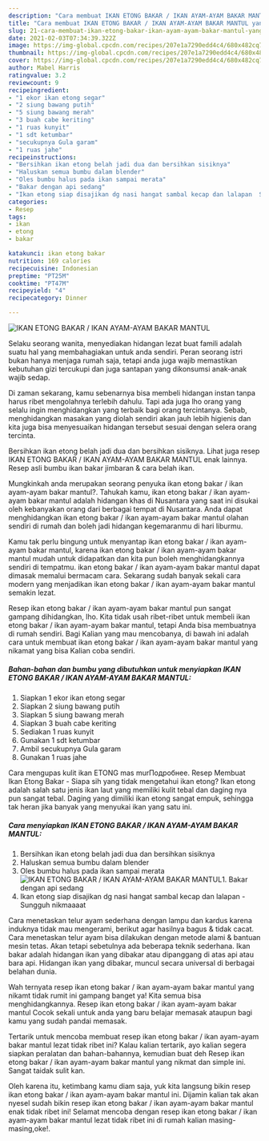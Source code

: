 ```yaml
---
description: "Cara membuat IKAN ETONG BAKAR / IKAN AYAM-AYAM BAKAR MANTUL yang lezat dan Mudah Dibuat"
title: "Cara membuat IKAN ETONG BAKAR / IKAN AYAM-AYAM BAKAR MANTUL yang lezat dan Mudah Dibuat"
slug: 21-cara-membuat-ikan-etong-bakar-ikan-ayam-ayam-bakar-mantul-yang-lezat-dan-mudah-dibuat
date: 2021-02-03T07:34:39.322Z
image: https://img-global.cpcdn.com/recipes/207e1a7290edd4c4/680x482cq70/ikan-etong-bakar-ikan-ayam-ayam-bakar-mantul-foto-resep-utama.jpg
thumbnail: https://img-global.cpcdn.com/recipes/207e1a7290edd4c4/680x482cq70/ikan-etong-bakar-ikan-ayam-ayam-bakar-mantul-foto-resep-utama.jpg
cover: https://img-global.cpcdn.com/recipes/207e1a7290edd4c4/680x482cq70/ikan-etong-bakar-ikan-ayam-ayam-bakar-mantul-foto-resep-utama.jpg
author: Mabel Harris
ratingvalue: 3.2
reviewcount: 9
recipeingredient:
- "1 ekor ikan etong segar"
- "2 siung bawang putih"
- "5 siung bawang merah"
- "3 buah cabe keriting"
- "1 ruas kunyit"
- "1 sdt ketumbar"
- "secukupnya Gula garam"
- "1 ruas jahe"
recipeinstructions:
- "Bersihkan ikan etong belah jadi dua dan bersihkan sisiknya"
- "Haluskan semua bumbu dalam blender"
- "Oles bumbu halus pada ikan sampai merata"
- "Bakar dengan api sedang"
- "Ikan etong siap disajikan dg nasi hangat sambal kecap dan lalapan  Sungguh nikmaaaat"
categories:
- Resep
tags:
- ikan
- etong
- bakar

katakunci: ikan etong bakar 
nutrition: 169 calories
recipecuisine: Indonesian
preptime: "PT25M"
cooktime: "PT47M"
recipeyield: "4"
recipecategory: Dinner

---
```



![IKAN ETONG BAKAR / IKAN AYAM-AYAM BAKAR MANTUL](https://img-global.cpcdn.com/recipes/207e1a7290edd4c4/680x482cq70/ikan-etong-bakar-ikan-ayam-ayam-bakar-mantul-foto-resep-utama.jpg)

Selaku seorang wanita, menyediakan hidangan lezat buat famili adalah suatu hal yang membahagiakan untuk anda sendiri. Peran seorang istri bukan hanya menjaga rumah saja, tetapi anda juga wajib memastikan kebutuhan gizi tercukupi dan juga santapan yang dikonsumsi anak-anak wajib sedap.

Di zaman  sekarang, kamu sebenarnya bisa membeli hidangan instan tanpa harus ribet mengolahnya terlebih dahulu. Tapi ada juga lho orang yang selalu ingin menghidangkan yang terbaik bagi orang tercintanya. Sebab, menghidangkan masakan yang diolah sendiri akan jauh lebih higienis dan kita juga bisa menyesuaikan hidangan tersebut sesuai dengan selera orang tercinta. 

Bersihkan ikan etong belah jadi dua dan bersihkan sisiknya. Lihat juga resep IKAN ETONG BAKAR / IKAN AYAM-AYAM BAKAR MANTUL enak lainnya. Resep asli bumbu ikan bakar jimbaran &amp; cara belah ikan.

Mungkinkah anda merupakan seorang penyuka ikan etong bakar / ikan ayam-ayam bakar mantul?. Tahukah kamu, ikan etong bakar / ikan ayam-ayam bakar mantul adalah hidangan khas di Nusantara yang saat ini disukai oleh kebanyakan orang dari berbagai tempat di Nusantara. Anda dapat menghidangkan ikan etong bakar / ikan ayam-ayam bakar mantul olahan sendiri di rumah dan boleh jadi hidangan kegemaranmu di hari liburmu.

Kamu tak perlu bingung untuk menyantap ikan etong bakar / ikan ayam-ayam bakar mantul, karena ikan etong bakar / ikan ayam-ayam bakar mantul mudah untuk didapatkan dan kita pun boleh menghidangkannya sendiri di tempatmu. ikan etong bakar / ikan ayam-ayam bakar mantul dapat dimasak memalui bermacam cara. Sekarang sudah banyak sekali cara modern yang menjadikan ikan etong bakar / ikan ayam-ayam bakar mantul semakin lezat.

Resep ikan etong bakar / ikan ayam-ayam bakar mantul pun sangat gampang dihidangkan, lho. Kita tidak usah ribet-ribet untuk membeli ikan etong bakar / ikan ayam-ayam bakar mantul, tetapi Anda bisa membuatnya di rumah sendiri. Bagi Kalian yang mau mencobanya, di bawah ini adalah cara untuk membuat ikan etong bakar / ikan ayam-ayam bakar mantul yang nikamat yang bisa Kalian coba sendiri.

<!--inarticleads1-->

##### Bahan-bahan dan bumbu yang dibutuhkan untuk menyiapkan IKAN ETONG BAKAR / IKAN AYAM-AYAM BAKAR MANTUL:

1. Siapkan 1 ekor ikan etong segar
1. Siapkan 2 siung bawang putih
1. Siapkan 5 siung bawang merah
1. Siapkan 3 buah cabe keriting
1. Sediakan 1 ruas kunyit
1. Gunakan 1 sdt ketumbar
1. Ambil secukupnya Gula garam
1. Gunakan 1 ruas jahe


Cara mengupas kulit ikan ETONG mas murПодробнее. Resep Membuat Ikan Etong Bakar - Siapa sih yang tidak mengetahui ikan etong? Ikan etong adalah salah satu jenis ikan laut yang memiliki kulit tebal dan daging nya pun sangat tebal. Daging yang dimiliki ikan etong sangat empuk, sehingga tak heran jika banyak yang menyukai ikan yang satu ini. 

<!--inarticleads2-->

##### Cara menyiapkan IKAN ETONG BAKAR / IKAN AYAM-AYAM BAKAR MANTUL:

1. Bersihkan ikan etong belah jadi dua dan bersihkan sisiknya
1. Haluskan semua bumbu dalam blender
1. Oles bumbu halus pada ikan sampai merata
<img src="https://img-global.cpcdn.com/steps/d6ae3f84b72cd24c/160x128cq70/ikan-etong-bakar-ikan-ayam-ayam-bakar-mantul-langkah-memasak-3-foto.jpg" alt="IKAN ETONG BAKAR / IKAN AYAM-AYAM BAKAR MANTUL">1. Bakar dengan api sedang
1. Ikan etong siap disajikan dg nasi hangat sambal kecap dan lalapan  - Sungguh nikmaaaat


Cara menetaskan telur ayam sederhana dengan lampu dan kardus karena induknya tidak mau mengerami, berikut agar hasilnya bagus &amp; tidak cacat. Cara menetaskan telur ayam bisa dilakukan dengan metode alami &amp; bantuan mesin tetas. Akan tetapi sebetulnya ada beberapa teknik sederhana. Ikan bakar adalah hidangan ikan yang dibakar atau dipanggang di atas api atau bara api. Hidangan ikan yang dibakar, muncul secara universal di berbagai belahan dunia. 

Wah ternyata resep ikan etong bakar / ikan ayam-ayam bakar mantul yang nikamt tidak rumit ini gampang banget ya! Kita semua bisa menghidangkannya. Resep ikan etong bakar / ikan ayam-ayam bakar mantul Cocok sekali untuk anda yang baru belajar memasak ataupun bagi kamu yang sudah pandai memasak.

Tertarik untuk mencoba membuat resep ikan etong bakar / ikan ayam-ayam bakar mantul lezat tidak ribet ini? Kalau kalian tertarik, ayo kalian segera siapkan peralatan dan bahan-bahannya, kemudian buat deh Resep ikan etong bakar / ikan ayam-ayam bakar mantul yang nikmat dan simple ini. Sangat taidak sulit kan. 

Oleh karena itu, ketimbang kamu diam saja, yuk kita langsung bikin resep ikan etong bakar / ikan ayam-ayam bakar mantul ini. Dijamin kalian tak akan nyesel sudah bikin resep ikan etong bakar / ikan ayam-ayam bakar mantul enak tidak ribet ini! Selamat mencoba dengan resep ikan etong bakar / ikan ayam-ayam bakar mantul lezat tidak ribet ini di rumah kalian masing-masing,oke!.

